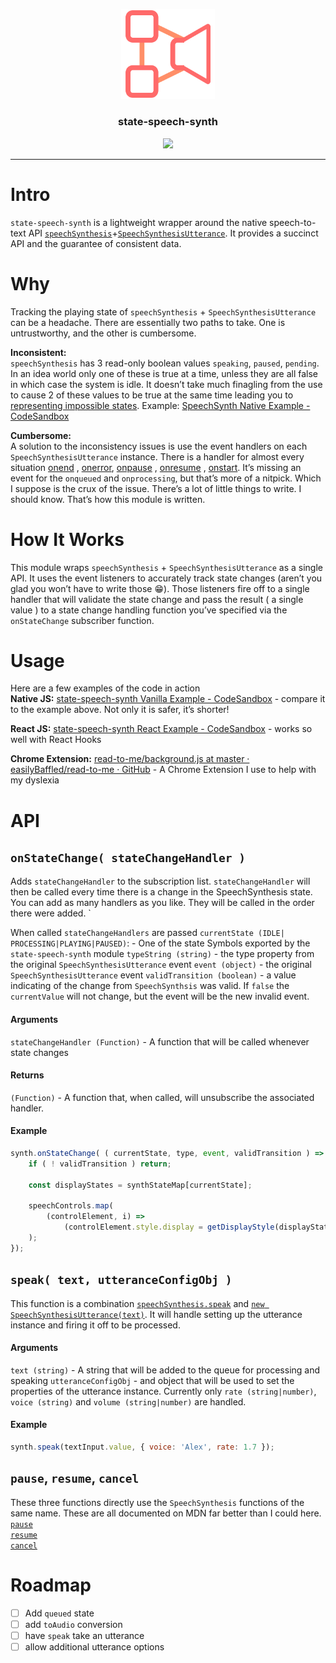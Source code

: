 <p align="center">
    <img
        alt="state-speech-synth-logo"
        src="logo.svg"
        width="150px"
    />
</p>
<h3 align="center">
    state-speech-synth
</h3>
<p align="center">
    
</p>
<p align="center">
    <a href="https://nodei.co/npm/state-speech-synth">
        <img src="https://nodei.co/npm/state-speech-synth.png" />
    </a>
</p>

---

# Intro
`state-speech-synth` is a lightweight wrapper around the native speech-to-text API [`speechSynthesis`](https://developer.mozilla.org/en-US/docs/Web/API/SpeechSynthesis)+[`SpeechSynthesisUtterance`](https://developer.mozilla.org/en-US/docs/Web/API/SpeechSynthesisUtterance). It provides a succinct API and the guarantee of consistent  data.

# Why
Tracking the playing state of `speechSynthesis` + `SpeechSynthesisUtterance` can be a headache. There are essentially two paths to take. One is untrustworthy, and the other is cumbersome.  

**Inconsistent:**   
`speechSynthesis` has 3 read-only boolean values `speaking`, `paused`, `pending`. In an idea world only one of these is true at a time, unless they are all false in which case the system is idle. It doesn’t take much finagling from the use to cause 2 of these values to be true at the same time leading you to [representing impossible states](https://gist.github.com/busypeoples/ab2f993843f23614232a1f8500a4b542).
Example: [SpeechSynth Native Example - CodeSandbox](https://codesandbox.io/s/30rw79pvvm)
  
**Cumbersome:**  
A solution to the inconsistency issues is use the event handlers on each `SpeechSynthesisUtterance` instance. There is a handler for almost every situation [onend](https://developer.mozilla.org/en-US/docs/Web/API/SpeechSynthesisUtterance/onend) , [onerror](https://developer.mozilla.org/en-US/docs/Web/API/SpeechSynthesisUtterance/onerror),  [onpause](https://developer.mozilla.org/en-US/docs/Web/API/SpeechSynthesisUtterance/onpause) , [onresume](https://developer.mozilla.org/en-US/docs/Web/API/SpeechSynthesisUtterance/onresume) , [onstart](https://developer.mozilla.org/en-US/docs/Web/API/SpeechSynthesisUtterance/onstart). It’s missing an event for the `onqueued` and `onprocessing`, but that’s more of a nitpick. Which I suppose is the crux of the issue. There’s a lot of little things to write. I should know. That’s how this module is written. 

# How It Works
This module wraps `speechSynthesis` + `SpeechSynthesisUtterance` as a single API. It uses the event listeners to accurately track state changes (aren’t you glad you won’t have to write those 😁). Those listeners fire off to a single handler that will validate the state change and pass the result ( a single value ) to a state change handling function you’ve specified via the `onStateChange` subscriber function. 

# Usage
Here are a few examples of the code in action   
**Native JS:** [state-speech-synth Vanilla Example - CodeSandbox](https://codesandbox.io/s/0oxwp76wjn) - compare it to the example above. Not only it is safer, it’s shorter!  

**React JS:** [state-speech-synth React Example - CodeSandbox](https://codesandbox.io/s/p2rnn75r2m) - works so well with React Hooks  

**Chrome Extension:** [read-to-me/background.js at master · easilyBaffled/read-to-me · GitHub](https://github.com/easilyBaffled/read-to-me/blob/master/background.js) - A Chrome Extension I use to help with my dyslexia   

# API
## `onStateChange( stateChangeHandler )`


Adds  `stateChangeHandler`  to the subscription list. `stateChangeHandler` will then be called every time there is a change in the SpeechSynthesis state. You can add as many handlers as you like. They will be called in the order there were added. `

When called `stateChangeHandlers` are passed 
`currentState (IDLE| PROCESSING|PLAYING|PAUSED)`: - One of the state Symbols exported by the `state-speech-synth` module
`typeString (string)` - the type property from the original `SpeechSynthesisUtterance` event
`event (object)` - the original `SpeechSynthesisUtterance` event
`validTransition (boolean)` - a value indicating of the change from `SpeechSynthsis` was valid. If `false` the `currentValue` will not change, but the event will be the new invalid event.


#### Arguments
`stateChangeHandler (Function)` - A function that will be called whenever state changes

#### Returns
`(Function)` - A function that, when called, will unsubscribe the associated handler.

#### Example 
```js 
synth.onStateChange( ( currentState, type, event, validTransition ) => {
	if ( ! validTransition ) return;

	const displayStates = synthStateMap[currentState];
	
	speechControls.map(
		(controlElement, i) =>
			(controlElement.style.display = getDisplayStyle(displayStates[i]))
	);
});
```

## `speak( text, utteranceConfigObj )`
This function is a combination [`speechSynthesis.speak`](https://developer.mozilla.org/en-US/docs/Web/API/SpeechSynthesis/speak) and [`new SpeechSynthesisUtterance(text)`](https://developer.mozilla.org/en-US/docs/Web/API/SpeechSynthesisUtterance/SpeechSynthesisUtterance). It will handle setting up the utterance instance and firing it off to be processed. 

#### Arguments
`text (string)` - A string that will be added to the queue for processing and speaking
`utteranceConfigObj` - and object that will be used to set the properties of the utterance instance. Currently only `rate (string|number)`, `voice (string)` and `volume (string|number)` are handled.

#### Example
```js
synth.speak(textInput.value, { voice: 'Alex', rate: 1.7 });
```

## `pause`, `resume`, `cancel`
These three functions directly use the `SpeechSynthesis` functions of the same name.
These are all documented on MDN far better than I could here.   
[`pause`]()  
[`resume`]()  
[`cancel`]()

# Roadmap
- [ ] Add `queued` state
- [ ] add `toAudio` conversion
- [ ] have `speak` take an utterance
- [ ] allow additional utterance options
